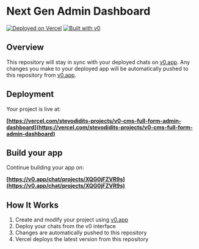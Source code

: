 # Next Gen Admin Dashboard



[![Deployed on Vercel](https://img.shields.io/badge/Deployed%20on-Vercel-black?style=for-the-badge&logo=vercel)](https://vercel.com/stevodidits-projects/v0-cms-full-form-admin-dashboard)
[![Built with v0](https://img.shields.io/badge/Built%20with-v0.app-black?style=for-the-badge)](https://v0.app/chat/projects/XQG0jFZVR9s)

## Overview

This repository will stay in sync with your deployed chats on [v0.app](https://v0.app).
Any changes you make to your deployed app will be automatically pushed to this repository from [v0.app](https://v0.app).

## Deployment

Your project is live at:

**[https://vercel.com/stevodidits-projects/v0-cms-full-form-admin-dashboard](https://vercel.com/stevodidits-projects/v0-cms-full-form-admin-dashboard)**

## Build your app

Continue building your app on:

**[https://v0.app/chat/projects/XQG0jFZVR9s](https://v0.app/chat/projects/XQG0jFZVR9s)**

## How It Works

1. Create and modify your project using [v0.app](https://v0.app)
2. Deploy your chats from the v0 interface
3. Changes are automatically pushed to this repository
4. Vercel deploys the latest version from this repository
